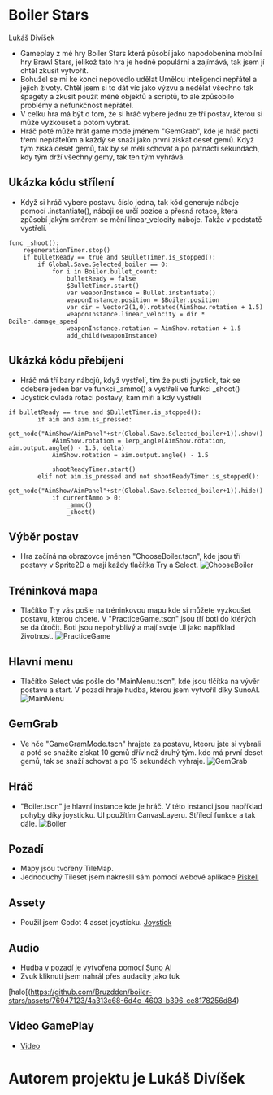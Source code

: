 # Boiler Stars
Lukáš Divíšek

- Gameplay z mé hry Boiler Stars která působí jako napodobenina mobilní hry Brawl Stars, jelikož tato hra je hodně populární a zajímává, tak jsem jí chtěl zkusit vytvořit.
- Bohužel se mi ke konci nepovedlo udělat Umělou inteligenci nepřátel a jejich životy. Chtěl jsem si to dát víc jako výzvu a nedělat všechno tak špagety a zkusit použít méně objektů a scriptů, to ale způsobilo problémy a nefunkčnost nepřátel. 
- V celku hra má být o tom, že si hráč vybere jednu ze tří postav, kterou si může vyzkoušet a potom vybrat.
- Hráč poté může hrát game mode jménem "GemGrab", kde je hráč proti třemi nepřátelům a každý se snaží jako první získat deset gemů. Když tým získá deset gemů, tak by se měli schovat a po patnácti sekundách, kdy tým drží všechny gemy, tak ten tým vyhrává.

## Ukázka kódu střílení
- Když si hráč vybere postavu číslo jedna, tak kód generuje náboje pomocí .instantiate(), náboji se určí pozice a přesná rotace, která způsobí jakým směrem se mění linear_velocity náboje. Takže v podstatě vystřelí.
```gdscript
func _shoot():
	regenerationTimer.stop()
	if bulletReady == true and $BulletTimer.is_stopped():
		if Global.Save.Selected_boiler == 0:
			for i in Boiler.bullet_count:
				bulletReady = false
				$BulletTimer.start()
				var weaponInstance = Bullet.instantiate()
				weaponInstance.position = $Boiler.position
				var dir = Vector2(1,0).rotated(AimShow.rotation + 1.5)
				weaponInstance.linear_velocity = dir * Boiler.damage_speed
				weaponInstance.rotation = AimShow.rotation + 1.5
				add_child(weaponInstance)
```
## Ukázká kódu přebíjení
- Hráč má tří bary nábojů, když vystřelí, tím že pustí joystick, tak se odebere jeden bar ve funkci _ammo() a vystřelí ve funkci _shoot()
- Joystick ovládá rotaci postavy, kam míří a kdy vystřelí
```gdscript
if bulletReady == true and $BulletTimer.is_stopped():
		if aim and aim.is_pressed:
			get_node("AimShow/AimPanel"+str(Global.Save.Selected_boiler+1)).show()
			#AimShow.rotation = lerp_angle(AimShow.rotation, aim.output.angle() - 1.5, delta)
			AimShow.rotation = aim.output.angle() - 1.5
			
			shootReadyTimer.start()
		elif not aim.is_pressed and not shootReadyTimer.is_stopped():
			get_node("AimShow/AimPanel"+str(Global.Save.Selected_boiler+1)).hide()
			if currentAmmo > 0:
				_ammo()
				_shoot()
```

## Výběr postav
- Hra začíná na obrazovce jménen "ChooseBoiler.tscn", kde jsou tří postavy v Sprite2D a mají každy tlačítka Try a Select.
![ChooseBoiler](https://github.com/Bruzdden/boiler-stars/assets/76947123/0e365166-e8a5-4e05-bd04-96c95c1c8c82)

## Tréninková mapa
- Tlačítko Try vás pošle na tréninkovou mapu kde si můžete vyzkoušet postavu, kterou chcete. V "PracticeGame.tscn" jsou tří boti do ktérých se dá útočit. Boti jsou nepohyblivý a mají svoje UI jako například životnost.
![PracticeGame](https://github.com/Bruzdden/boiler-stars/assets/76947123/18c2ea17-95a3-477d-b707-8e601d5fdaed)

## Hlavní menu
- Tlačítko Select vás pošle do "MainMenu.tscn", kde jsou tlčítka na vývěr postavu a start. V pozadí hraje hudba, kterou jsem vytvořil díky SunoAI.
![MainMenu](https://github.com/Bruzdden/boiler-stars/assets/76947123/8c13c7ed-60ce-404a-8c64-f4538937df9a)

## GemGrab
- Ve hče "GameGramMode.tscn" hrajete za postavu, kteoru jste si vybrali a poté se snažíte získat 10 gemů dřív než druhý tým. kdo má první deset gemů, tak se snaží schovat a po 15 sekundách vyhraje.
![GemGrab](https://github.com/Bruzdden/boiler-stars/assets/76947123/c4b7bf0d-db0e-4768-88f0-c4e42fb466a0)

## Hráč
- "Boiler.tscn" je hlavní instance kde je hráč. V této instanci jsou například pohyby díky joysticku. UI použítím CanvasLayeru. Střílecí funkce a tak dále.
![Boiler](https://github.com/Bruzdden/boiler-stars/assets/76947123/e56abb6e-7564-4532-be5e-fafebc8a0472)

## Pozadí
- Mapy jsou tvořeny TileMap.
- Jednoduchý Tileset jsem nakreslil sám pomocí webové aplikace [Piskell](https://www.piskelapp.com/)

## Assety
- Použil jsem Godot 4 asset joysticku. [Joystick](https://godotengine.org/asset-library/asset/1787)

## Audio
- Hudba v pozadí je vytvořena pomocí [Suno AI](https://www.suno.ai/)
- Zvuk kliknutí jsem nahrál přes audacity jako ťuk
  

[halo[(https://github.com/Bruzdden/boiler-stars/assets/76947123/4a313c68-6d4c-4603-b396-ce8178256d84)



## Video GamePlay
- [Video](https://youtu.be/s0drJbCHgkk)

# Autorem projektu je Lukáš Divíšek

